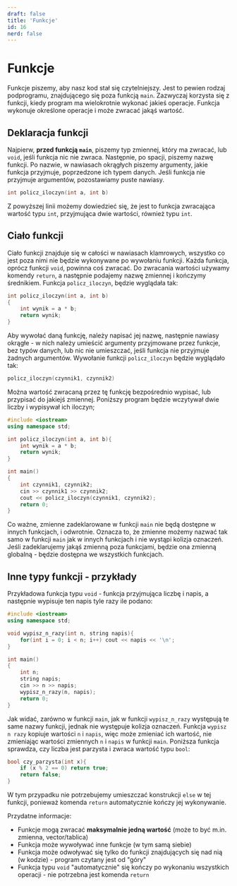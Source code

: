 ```yaml
---
draft: false
title: 'Funkcje'
id: 16
nerd: false
---
```

# Funkcje
Funkcje piszemy, aby nasz kod stał się czytelniejszy. Jest to pewien rodzaj podprogramu, znajdującego się poza funkcją `main`. Zazwyczaj korzysta się z funkcji, kiedy program ma wielokrotnie wykonać jakieś operacje. Funkcja wykonuje określone operacje i może zwracać jakąś wartość.
## Deklaracja funkcji
Najpierw, **przed funkcją `main`**, piszemy typ zmiennej, który ma zwracać, lub `void`, jeśli funkcja nic nie zwraca. Następnie, po spacji, piszemy nazwę funkcji. Po nazwie, w nawiasach okrągłych piszemy argumenty, jakie funkcja przyjmuje, poprzedzone ich typem danych. Jeśli funkcja nie przyjmuje argumentów, pozostawiamy puste nawiasy.
```cpp
int policz_iloczyn(int a, int b)
```
Z powyższej linii możemy dowiedzieć się, że jest to funkcja zwracająca wartość typu `int`, przyjmująca dwie wartości, również typu `int`.
## Ciało funkcji
Ciało funkcji znajduje się w całości w nawiasach klamrowych, wszystko co jest poza nimi nie będzie wykonywane po wywołaniu funkcji. Każda funkcja, oprócz funkcji `void`, powinna coś zwracać. Do zwracania wartości używamy komendy `return`, a następnie podajemy nazwę zmiennej i kończymy średnikiem. Funkcja `policz_iloczyn`, będzie wyglądała tak:
```cpp
int policz_iloczyn(int a, int b)
{
    int wynik = a * b;
    return wynik;
}
```
Aby wywołać daną funkcję, należy napisać jej nazwę, następnie nawiasy okrągłe - w nich należy umieścić argumenty przyjmowane przez funkcje, bez typów danych, lub nic nie umieszczać, jeśli funkcja nie przyjmuje  żadnych argumentów. Wywołanie funkcji `policz_iloczyn` będzie wyglądało tak:
```cpp
policz_iloczyn(czynnik1, czynnik2)
```
Można wartość zwracaną przez tę funkcję bezpośrednio wypisać, lub przypisać do jakiejś zmiennej.
Poniższy program będzie wczytywał dwie liczby i wypisywał ich iloczyn;
```cpp
#include <iostream>
using namespace std;

int policz_iloczyn(int a, int b){
    int wynik = a * b;
    return wynik;
}

int main()
{
    int czynnik1, czynnik2;
    cin >> czynnik1 >> czynnik2;
    cout << policz_iloczyn(czynnik1, czynnik2);
    return 0;
}
```
Co ważne, zmienne zadeklarowane w funkcji `main` nie będą dostępne w innych funkcjach, i odwrotnie. Oznacza to, że zmienne możemy nazwać tak samo w funkcji `main` jak w innych funkcjach i nie wystąpi kolizja oznaczeń. Jeśli zadeklarujemy jakąś zmienną poza funkcjami, będzie ona zmienną globalną - będzie dostępna we wszystkich funkcjach. 
## Inne typy funkcji - przykłady
Przykładowa funkcja typu `void` - funkcja przyjmująca liczbę i napis, a następnie wypisuje ten napis tyle razy ile podano:
```cpp
#include <iostream>
using namespace std;

void wypisz_n_razy(int n, string napis){
    for(int i = 0; i < n; i++) cout << napis << '\n';
}

int main()
{
    int n;
    string napis;
    cin >> n >> napis;
    wypisz_n_razy(n, napis);
    return 0;
}

```
Jak widać, zarówno w funkcji `main`, jak w funkcji `wypisz_n_razy` występują te same nazwy funkcji, jednak nie występuje kolizja oznaczeń. Funkcja `wypisz n razy` kopiuje wartości `n` i `napis`, więc może zmieniać ich wartość, nie zmieniając wartości zmiennych `n` i `napis` w funkcji `main`.
Poniższa funkcja sprawdza, czy liczba jest parzysta i zwraca wartość typu `bool`:
```cpp
bool czy_parzysta(int x){
    if (x % 2 == 0) return true;
    return false;
}
```
W tym przypadku nie potrzebujemy umieszczać konstrukcji `else` w tej funkcji, ponieważ komenda `return` automatycznie kończy jej wykonywanie.

Przydatne informacje:
- Funkcje mogą zwracać **maksymalnie jedną wartość** (może to być m.in. zmienna, vector/tablica)
- Funkcja może wywoływać inne funkcje (w tym samą siebie)
- Funkcja może odwoływać się tylko do funkcji znajdujących się nad nią (w kodzie) - program czytany jest od "góry"
- Funkcja typu `void` "automatycznie" się kończy po wykonaniu wszystkich operacji - nie potrzebna jest komenda `return`